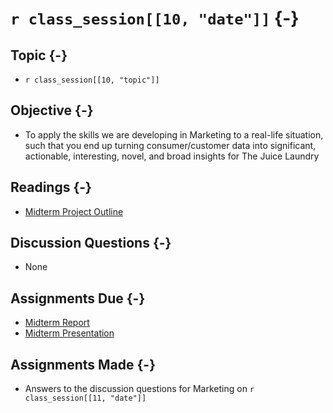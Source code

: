 # `r class_session[[10, "date"]]` {-}

## Topic {-}

- `r class_session[[10, "topic"]]`

## Objective {-}

- To apply the skills we are developing in Marketing to a real-life situation,
such that you end up turning consumer/customer data into significant,
actionable, interesting, novel, and broad insights for The Juice Laundry

## Readings {-}

- [Midterm Project Outline][]  

## Discussion Questions {-}

- None

## Assignments Due {-}

- [Midterm Report][]
- [Midterm Presentation][]

## Assignments Made {-}

- Answers to the discussion questions for Marketing on `r class_session[[11,
"date"]]`

[Midterm Presentation]: https://boichuk.commerce.virginia.edu/the-juice-laundry.html#the-midterm-presentation
[Midterm Project Outline]: https://boichuk.commerce.virginia.edu/the-juice-laundry.html
[Midterm Report]: https://boichuk.commerce.virginia.edu/the-juice-laundry.html#the-midterm-report